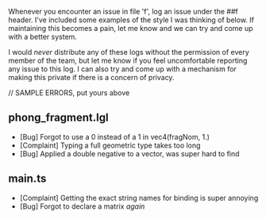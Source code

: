 Whenever you encounter an issue in file 'f', log an issue under the ##f header.  I've included some examples of the style I was thinking of below.  If maintaining this becomes a pain, let me know and we can try and come up with a better system.

I would _never_ distribute any of these logs without the permission of every member of the team, but let me know if you feel uncomfortable reporting any issue to this log.  I can also try and come up with a mechanism for making this private if there is a concern of privacy.

// SAMPLE ERRORS, put yours above
## phong_fragment.lgl
* [Bug] Forgot to use a 0 instead of a 1 in vec4(fragNom, 1.)
* [Complaint] Typing a full geometric type takes too long
* [Bug] Applied a double negative to a vector, was super hard to find

## main.ts
* [Complaint] Getting the exact string names for binding is super annoying
* [Bug] Forgot to declare a matrix _again_